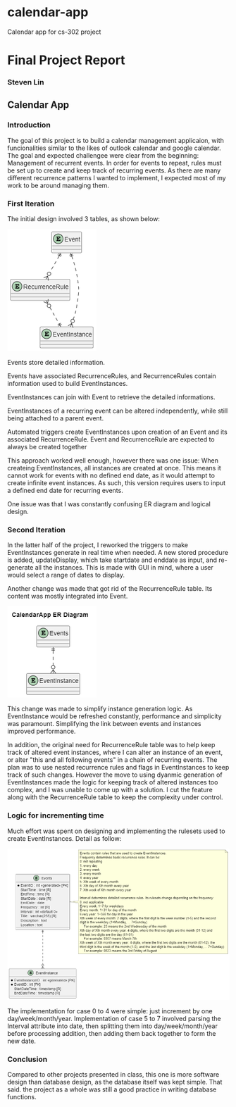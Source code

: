 # calendar-app
Calendar app for cs-302 project


# Final Project Report
### Steven Lin
## Calendar App


### Introduction
The goal of this project is to build a calendar management applicaion, with funcionalities similar to the likes of outlook calendar and google calendar. The goal and expected challengee were clear from the beginning: Management of recurrent events. In order for events to repeat, rules must be set up to create and keep track of recurring events. As there are many different recurrence patterns I wanted to implement, I expected most of my work to be around managing them.

### First Iteration
The initial design involved 3 tables, as shown below:

![ER diagram inital](ER%20diagram%20initial.png)

Events store detailed information. 

Events have associated RecurrenceRules, and RecurrenceRules contain information used to build EventInstances. 

EventInstances can join with Event to retrieve the detailed informations. 

EventInstances of a recurring event can be altered independently, while still being attached to a parent event.

Automated triggers create EventInstances upon creation of an Event and its associated RecurrenceRule. Event and RecurrenceRule are expected to always be created together

This approach worked well enough, however there was one issue: When createing EventInstances, all instances are created at once. This means it cannot work for events with no defined end date, as it would attempt to create infinite event instances. As such, this version requires users to input a defined end date for recurring events.

One issue was that I was constantly confusing ER diagram and logical design. 


### Second Iteration

In the latter half of the project, I reworked the triggers to make EventInstances generate in real time when needed. A new stored procedure is added, updateDisplay, which take startdate and enddate as input, and re-generate all the instances. This is made with GUI in mind, where a user would select a range of dates to display.

Another change was made that got rid of the RecurrenceRule table. Its content was mostly integrated into Event. 

![ER diagram](ER%20diagram%20final.png)

This change was made to simplify instance generation logic. As EventInstance would be refreshed constantly, performance and simplicity was paramount. Simplifying the link between events and instances improved performance. 

In addition, the original need for RecurrenceRule table was to help keep track of altered event instances, where I can alter an instance of an event, or alter "this and all following events" in a chain of recurring events. The plan was to use nested recurrence rules and flags in EventInstances to keep track of such changes. However the move to using dyanmic generation of EventInstances made the logic for keeping track of altered instances too complex, and I was unable to come up with a solution. I cut the feature along with the RecurrenceRule table to keep the complexity under control.

### Logic for incrementing time

Much effort was spent on designing and implementing the rulesets used to create EventInstances. Detail as follow:

![Logical Design Final](Logical%20design%20Final.png)

The implementation for case 0 to 4 were simple: just increment by one day/week/month/year. Implementation of case 5 to 7 involved parsing the Interval attribute into date, then splitting them into day/week/month/year before processing addition, then adding them back together to form the new date.

### Conclusion

 Compared to other projects presented in class, this one is more software design than database design, as the database itself was kept simple. That said. the project as a whole was still a good practice in writing database functions.